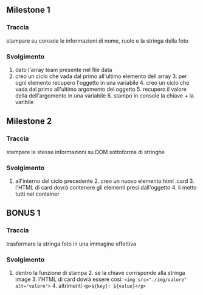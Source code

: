 ## Milestone 1
### Traccia

stampare su console le informazioni di nome, ruolo e la stringa della foto

### Svolgimento

1. dato l'array team presente nel file data
2. creo un ciclo che vada dal primo all'ultimo elemento dell array
    3. per ogni elemento recupero l'oggetto in una variabile
    4. creo un ciclo che vada dal primo all'ultimo argomento del oggetto
        5. recupero il valore della dell'argomento in una variabile
        6. stampo in console la chiave + la varibile

## Milestone 2
### Traccia

stampare le stesse informazioni su DOM sottoforma di stringhe

### Svolgimento

1. all'interno del ciclo precedente
    2. creo un nuovo elemento html .card
    3. l'HTML di card dovrà contenere gli elementi presi dall'oggetto
    4. li metto tutti nel container

## BONUS 1
### Traccia

trasformare la stringa foto in una immagine effettiva

### Svolgimento

1. dentro la funzione di stampa
    2. se la chiave corrisponde alla stringa image
        3. l'HTML di card dovrà essere così:
        `<img src="./img/valore" alt="valore">`
        4. altrimenti 
        `<p>${key}: ${value}</p>`